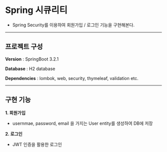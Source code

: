 # Spring 시큐리티

* Spring Security를 이용하여 회원가입 / 로그인 기능을 구현해본다.

---

## 프로젝트 구성

**Version** : SpringBoot 3.2.1

**Database** : H2 database

**Dependencies** : lombok, web, security, thymeleaf, validation etc.

---

## 구현 기능

**1. 회원가입**

* usernmae, password, email 을 가지는 User entity를 생성하여 DB에 저장

**2. 로그인**

* JWT 인증을 활용한 로그인 





